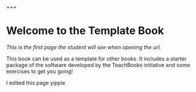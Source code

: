 +++
# Welcome to the Template Book

*This is the first page the student will see when opening the url.*

This book can be used as a template for other books. It includes a starter package of the software developed by the TeachBooks initiative and some exercises to get you going!



I edited this page yippie